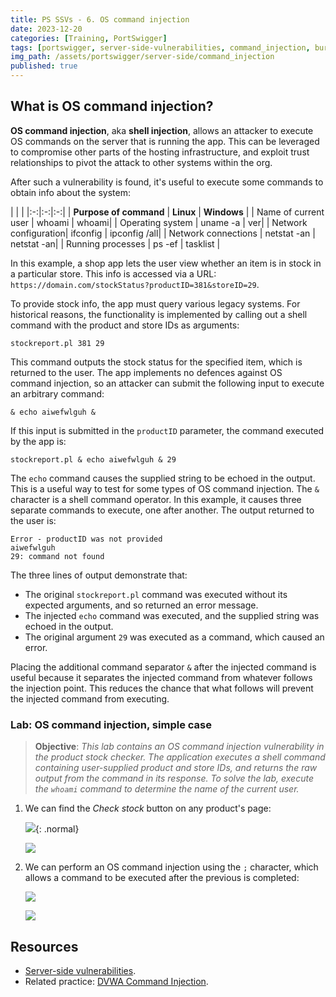 ```yaml
---
title: PS SSVs - 6. OS command injection
date: 2023-12-20
categories: [Training, PortSwigger]
tags: [portswigger, server-side-vulnerabilities, command_injection, burp, command-operators, command-separators]
img_path: /assets/portswigger/server-side/command_injection
published: true
---
```


## What is OS command injection?

**OS command injection**, aka **shell injection**, allows an attacker to execute OS commands on the server that is running the app. This can be leveraged to compromise other parts of the hosting infrastructure, and exploit trust relationships to pivot the attack to other systems within the org.

After such a vulnerability is found, it's useful to execute some commands to obtain info about the system:

| | | 
|:-:|:-:|:-:|
| **Purpose of command** | **Linux** | **Windows** |
| Name of current user | 	whoami | whoami|
| Operating system | 	uname -a | ver|
| Network configuration| ifconfig | ipconfig /all|
| Network connections | netstat -an | netstat -an|
| Running processes | ps -ef | tasklist |

In this example, a shop app lets the user view whether an item is in stock in a particular store. This info is accessed via a URL: `https://domain.com/stockStatus?productID=381&storeID=29`.

To provide stock info, the app must query various legacy systems. For historical reasons, the functionality is implemented by calling out a shell command with the product and store IDs as arguments:

```shell
stockreport.pl 381 29
```

This command outputs the stock status for the specified item, which is returned to the user. The app implements no defences against OS command injection, so an attacker can submit the following input to execute an arbitrary command:

```shell
& echo aiwefwlguh &
```

If this input is submitted in the `productID` parameter, the command executed by the app is:

```shell
stockreport.pl & echo aiwefwlguh & 29
```

The `echo` command causes the supplied string to be echoed in the output. This is a useful way to test for some types of OS command injection. The `&` character is a shell command operator. In this example, it causes three separate commands to execute, one after another. The output returned to the user is:

```shell
Error - productID was not provided
aiwefwlguh
29: command not found
```

The three lines of output demonstrate that:
- The original `stockreport.pl` command was executed without its expected arguments, and so returned an error message.
- The injected `echo` command was executed, and the supplied string was echoed in the output.
- The original argument `29` was executed as a command, which caused an error.

Placing the additional command separator `&` after the injected command is useful because it separates the injected command from whatever follows the injection point. This reduces the chance that what follows will prevent the injected command from executing.

### Lab: OS command injection, simple case

> **Objective**: _This lab contains an OS command injection vulnerability in the product stock checker. The application executes a shell command containing user-supplied product and store IDs, and returns the raw output from the command in its response. To solve the lab, execute the `whoami` command to determine the name of the current user._

1. We can find the *Check stock* button on any product's page:

    ![](lab1_stock.png){: .normal}

    ![](lab1_stock_request.png)

2. We can perform an OS command injection using the `;` character, which allows a command to be executed after the previous is completed:

    ![](lab1_whoami.png)

    ![](lab1_solved.png)

## Resources

- [Server-side vulnerabilities](https://portswigger.net/web-security/learning-paths/server-side-vulnerabilities-apprentice).
- Related practice: [DVWA Command Injection](https://cspanias.github.io/posts/DVWA-Command-Injection/).